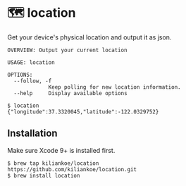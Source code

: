 # 🗺 location

Get your device's physical location and output it as json.

```
OVERVIEW: Output your current location

USAGE: location

OPTIONS:
  --follow, -f
             Keep polling for new location information.
  --help     Display available options
```

```
$ location
{"longitude":37.3320045,"latitude":-122.0329752}
```



## Installation

Make sure Xcode 9+ is installed first.

```
$ brew tap kiliankoe/location https://github.com/kiliankoe/location.git
$ brew install location
```
